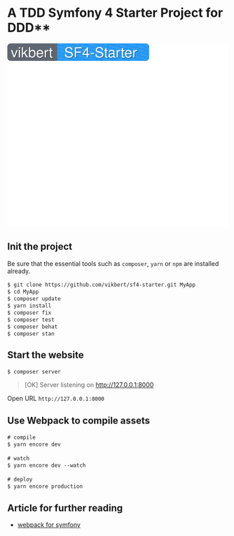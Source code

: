 # A TDD Symfony 4 Starter Project for DDD**

![Sf4-starter Homepage](screenshots/SF4-Starter.svg)

## Init the project
Be sure that the essential tools such as `composer`, `yarn` or `npm` 
are installed already.
```
$ git clone https://github.com/vikbert/sf4-starter.git MyApp
$ cd MyApp
$ composer update
$ yarn install
$ composer fix
$ composer test
$ composer behat
$ composer stan
```

## Start the website
```
$ composer server 
```
>  [OK] Server listening on http://127.0.0.1:8000

Open URL `http://127.0.0.1:8000`


## Use Webpack to compile assets
```
# compile
$ yarn encore dev

# watch
$ yarn encore dev --watch

# deploy
$ yarn encore production
```


## Article for further reading
- [webpack for symfony](https://symfony.com/doc/current/frontend/encore/simple-example.html)
